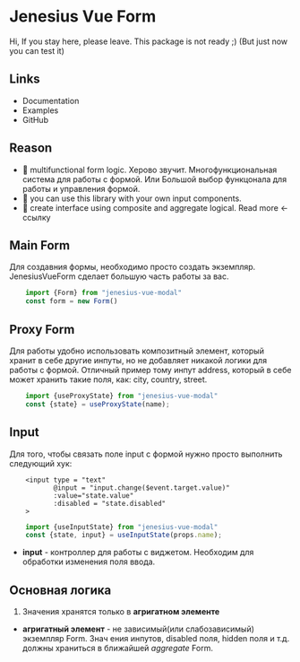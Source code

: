 # Jenesius Vue Form
Hi, If you stay here, please leave. This package is not ready ;)
(But just now you can test it)

## Links
- Documentation
- Examples
- GitHub
## Reason

- 🦵 multifunctional form logic. Херово звучит. Многофункциональная система для 
работы с формой. Или Большой выбор функцонала для работы и управления формой.
- 🖕 you can use this library with your own input components.
- 🤝 create interface using composite and aggregate logical. Read more <- ссылку

## Main Form
Для создавния формы, необходимо просто создать экземпляр. JenesiusVueForm сделает
большую часть работы за вас.

```js
    import {Form} from "jenesius-vue-modal"
    const form = new Form()
```

## Proxy Form
Для работы удобно использовать композитный элемент, который хранит в себе другие
инпуты, но не добавляет никакой логики для работы с формой. Отличный пример тому
инпут address, который в себе может хранить такие поля, как: city, country, street.

```ts
    import {useProxyState} from "jenesius-vue-modal"
    const {state} = useProxyState(name);
```

## Input
Для того, чтобы связать поле input с формой нужно просто выполнить следующий хук:
```vue
    <input type = "text" 
           @input = "input.change($event.target.value)" 
           :value="state.value"
           :disabled = "state.disabled"
    >
```
```js
    import {useInputState} from "jenesius-vue-modal"
    const {state, input} = useInputState(props.name);
```
- **input** - контроллер для работы с виджетом. Необходим для обработки изменения
поля ввода.


## Основная логика
1. Значения хранятся только в **агригатном элементе**
- **агригатный элемент** - не зависимый(или слабозависимый) экземпляр Form. Знач
ения инпутов, disabled поля, hidden поля и т.д. должны храниться в ближайшей 
*aggregate* Form.
